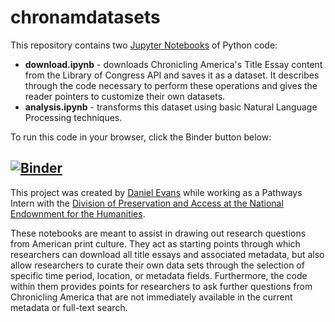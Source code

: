 # chronamdatasets
This repository contains two [Jupyter Notebooks](https://jupyter.org/) of Python code:

- **download.ipynb** - downloads Chronicling America's Title Essay content from the Library of Congress API and saves it as a dataset. It describes through the code necessary to perform these operations and gives the reader pointers to customize their own datasets.
- **analysis.ipynb** - transforms this dataset using basic Natural Language Processing techniques.

To run this code in your browser, click the Binder button below:

[![Binder](https://mybinder.org/badge_logo.svg)](https://mybinder.org/v2/gh/danieljohnevans/chronamdatasets/HEAD)
--------

This project was created by [Daniel Evans](https://github.com/danieljohnevans) while working as a Pathways Intern with the [Division of Preservation and Access at the National Endownment for the Humanities](https://www.neh.gov/divisions/preservation). 

These notebooks are meant to assist in drawing out research questions from American print culture. They act as starting points through which researchers can download all title essays and associated metadata, but also allow researchers to curate their own data sets through the selection of specific time period, location, or metadata fields. Furthermore, the code within them provides points for researchers to ask further questions from Chronicling America that are not immediately available in the current metadata or full-text search.